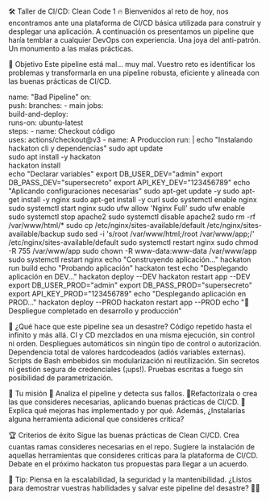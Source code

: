 🛠️ Taller de CI/CD: Clean Code 1 🔥
Bienvenidos al reto de hoy, nos encontramos ante una plataforma de CI/CD básica utilizada para construir y desplegar una aplicación.
A continuación os presentamos un pipeline que haría temblar a cualquier DevOps con experiencia. Una joya del anti-patrón. Un monumento a las malas prácticas.
 
🎯 Objetivo
Este pipeline está mal… muy mal. Vuestro reto es identificar los problemas y transformarla en una pipeline robusta, eficiente y alineada con las buenas prácticas de CI/CD.
 
 


name: "Bad Pipeline"
on:  
  push:
    branches:
       - main
jobs:  
  build-and-deploy:    
    runs-on: ubuntu-latest    
    steps:
      - name: Checkout código        
        uses: actions/checkout@v3
      - name: A Produccion
        run: |
          echo "Instalando hackaton cli y dependencias"
          sudo apt update          
          sudo apt install -y hackaton          
          hackaton install  
          echo "Declarar variables"
          export DB_USER_DEV="admin"
          export DB_PASS_DEV="supersecreto"
          export API_KEY_DEV="123456789"
          echo "Aplicando configuraciones necesarias"
          sudo apt-get update -y
          sudo apt-get install -y nginx
          sudo apt-get install -y curl
          sudo systemctl enable nginx
          sudo systemctl start nginx
          sudo ufw allow 'Nginx Full'
          sudo ufw enable
          sudo systemctl stop apache2
          sudo systemctl disable apache2
          sudo rm -rf /var/www/html/*
          sudo cp /etc/nginx/sites-available/default /etc/nginx/sites-available/backup
          sudo sed -i 's/root \/var\/www\/html;/root \/var\/www\/app;/' /etc/nginx/sites-available/default
          sudo systemctl restart nginx
          sudo chmod -R 755 /var/www/app
          sudo chown -R www-data:www-data /var/www/app
          sudo systemctl restart nginx
          echo "Construyendo aplicación..."
          hackaton run build
          echo "Probando aplicación"
          hackaton test
          echo "Desplegando aplicación en DEV..."
          hackaton deploy --DEV
          hackaton restart app --DEV
          export DB_USER_PROD="admin"
          export DB_PASS_PROD="supersecreto"
          export API_KEY_PROD="123456789"
          echo "Desplegando aplicación en PROD..."
          hackaton deploy --PROD
          hackaton restart app --PROD
          echo "🚀 Despliegue completado en desarrollo y producción"
 
 
👹 ¿Qué hace que este pipeline sea un desastre?
Código repetido hasta el infinito y más allá.
CI y CD mezclados en una misma ejecución, sin control ni orden.
Despliegues automáticos sin ningún tipo de control o autorización.
Dependencia total de valores hardcodeados (adiós variables externas).
Scripts de Bash embebidos sin modularización ni reutilización.
Sin secretos ni gestión segura de credenciales (¡ups!).
Pruebas escritas a fuego sin posibilidad de parametrización.

🚀 Tu misión
🔎 Analiza el pipeline y detecta sus fallos.
🔨Refactorízala o crea las que consideres necesarias, aplicando buenas prácticas de CI/CD.
🔬Explica qué mejoras has implementado y por qué. Además, ¿Instalarías alguna herramienta adicional que consideres critica?
 
🏆 Criterios de éxito
Sigue las buenas prácticas de Clean CI/CD.
Crea cuantas ramas consideres necesarias en el repo.
Sugiere la instalación de aquellas herramientas que consideres criticas para la plataforma de CI/CD.
Debate en el próximo hackaton tus propuestas para llegar a un acuerdo.

📌 Tip: Piensa en la escalabilidad, la seguridad y la mantenibilidad.
¿Listos para demostrar vuestras habilidades y salvar este pipeline del desastre? 🔧💡